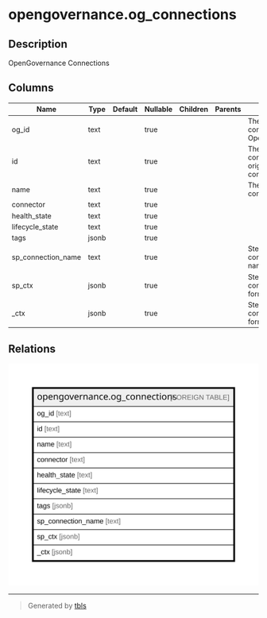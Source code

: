 # opengovernance.og_connections

## Description

OpenGovernance Connections

## Columns

| Name | Type | Default | Nullable | Children | Parents | Comment |
| ---- | ---- | ------- | -------- | -------- | ------- | ------- |
| og_id | text |  | true |  |  | The ID of the connection in OpenGovernance |
| id | text |  | true |  |  | The ID of the connection in the original connector |
| name | text |  | true |  |  | The name of the connection |
| connector | text |  | true |  |  |  |
| health_state | text |  | true |  |  |  |
| lifecycle_state | text |  | true |  |  |  |
| tags | jsonb |  | true |  |  |  |
| sp_connection_name | text |  | true |  |  | Steampipe connection name. |
| sp_ctx | jsonb |  | true |  |  | Steampipe context in JSON form. |
| _ctx | jsonb |  | true |  |  | Steampipe context in JSON form. |

## Relations

![er](opengovernance.og_connections.svg)

---

> Generated by [tbls](https://github.com/k1LoW/tbls)
